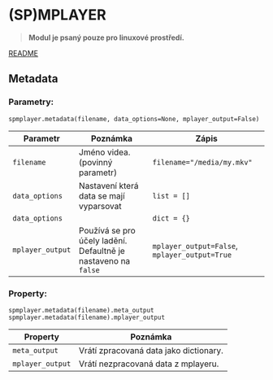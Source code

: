 # (SP)MPLAYER

> **Modul je psaný pouze pro linuxové prostředí.**

[README](../README.md)


## Metadata


### Parametry:

	spmplayer.metadata(filename, data_options=None, mplayer_output=False)

Parametr         | Poznámka                                                       | Zápis
-----------------|----------------------------------------------------------------|--------------------------
`filename`       | Jméno videa. (povinný parametr)                                | `filename="/media/my.mkv"`
`data_options`   | Nastavení která data se mají vyparsovat                        | `list = []`
`data_options`   |                                                                | `dict = {}`
`mplayer_output` | Používá se pro účely ladění. Defaultně je nastaveno na `false` | `mplayer_output=False`, `mplayer_output=True`

### Property:

	spmplayer.metadata(filename).meta_output
	spmplayer.metadata(filename).mplayer_output

Property         | Poznámka                                   
-----------------|---------------------------------------------------------
`meta_output`    | Vrátí zpracovaná data jako dictionary.
`mplayer_output` | Vrátí nezpracovaná data z mplayeru.
